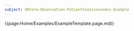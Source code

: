 ```yaml
---
subject: UKCore-Observation-PatientConsciousness-Example
---
```

{{page:Home/Examples/ExampleTemplate.page.md}}